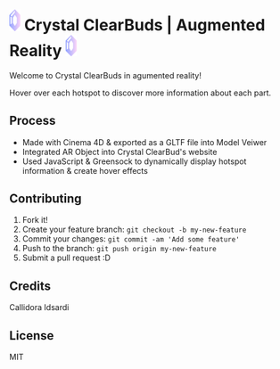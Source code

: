 # <img src="images/hotspot.svg" alt="Crystal Icon" width="20px"> Crystal ClearBuds | Augmented Reality <img src="images/hotspot.svg" alt="Crystal Icon" width="20px"> 

Welcome to Crystal ClearBuds in agumented reality! 

Hover over each hotspot to discover more information about each part.


## Process
- Made with Cinema 4D & exported as a GLTF file into Model Veiwer
- Integrated AR Object into Crystal ClearBud's website
- Used JavaScript & Greensock to dynamically display hotspot information & create hover effects

## Contributing
1. Fork it!
2. Create your feature branch: `git checkout -b my-new-feature`
3. Commit your changes: `git commit -am 'Add some feature'`
4. Push to the branch: `git push origin my-new-feature`
5. Submit a pull request :D

## Credits
Callidora Idsardi 

## License
MIT
